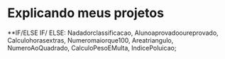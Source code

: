# Explicando meus projetos

**IF/ELSE IF/ ELSE:
Nadadorclassificacao, Alunoaprovadooureprovado, Calculohorasextras, Numeromaiorque100, Areatriangulo, NumeroAoQuadrado, CalculoPesoEMulta, IndicePoluicao;

